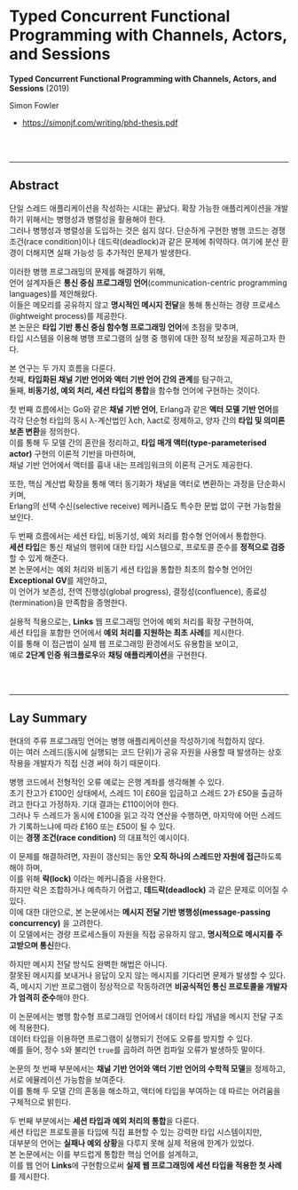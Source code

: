 # Typed Concurrent Functional Programming with Channels, Actors, and Sessions

**Typed Concurrent Functional Programming with Channels, Actors, and Sessions** (2019)

Simon Fowler

- https://simonjf.com/writing/phd-thesis.pdf

<br>
<br>

---

## Abstract

단일 스레드 애플리케이션을 작성하는 시대는 끝났다. 확장 가능한 애플리케이션을 개발하기 위해서는 병행성과 병렬성을 활용해야 한다. <br>
그러나 병행성과 병렬성을 도입하는 것은 쉽지 않다. 단순하게 구현한 병행 코드는 경쟁 조건(race condition)이나 데드락(deadlock)과 같은 문제에 취약하다.
여기에 분산 환경이 더해지면 실패 가능성 등 추가적인 문제가 발생한다.

이러한 병행 프로그래밍의 문제를 해결하기 위해,  <br>
언어 설계자들은 **통신 중심 프로그래밍 언어**(communication-centric programming languages)를 제안해왔다.  <br>
이들은 메모리를 공유하지 않고 **명시적인 메시지 전달**을 통해 통신하는 경량 프로세스(lightweight process)를 제공한다.  <br>
본 논문은 **타입 기반 통신 중심 함수형 프로그래밍 언어**에 초점을 맞추며,  <br>
타입 시스템을 이용해 병행 프로그램의 실행 중 행위에 대한 정적 보장을 제공하고자 한다. <br>

본 연구는 두 가지 흐름을 다룬다.  <br>
첫째, **타입화된 채널 기반 언어와 액터 기반 언어 간의 관계**를 탐구하고,  <br>
둘째, **비동기성, 예외 처리, 세션 타입의 통합**을 함수형 언어에 구현하는 것이다. <br>

첫 번째 흐름에서는 Go와 같은 **채널 기반 언어**, Erlang과 같은 **액터 모델 기반 언어**를  <br>
각각 단순형 타입의 동시 λ-계산법인 λch, λact로 정제하고, 양자 간의 **타입 및 의미론 보존 변환**을 정의한다.  <br>
이를 통해 두 모델 간의 혼란을 정리하고, **타입 매개 액터(type-parameterised actor)** 구현의 이론적 기반을 마련하며,  <br>
채널 기반 언어에서 액터를 흉내 내는 프레임워크의 이론적 근거도 제공한다.  <br>

또한, 핵심 계산법 확장을 통해 액터 동기화가 채널을 액터로 변환하는 과정을 단순화시키며,  <br>
Erlang의 선택 수신(selective receive) 메커니즘도 특수한 문법 없이 구현 가능함을 보인다. <br>

두 번째 흐름에서는 세션 타입, 비동기성, 예외 처리를 함수형 언어에서 통합한다.  <br>
**세션 타입**은 통신 채널의 행위에 대한 타입 시스템으로, 프로토콜 준수를 **정적으로 검증**할 수 있게 해준다.  <br>
본 논문에서는 예외 처리와 비동기 세션 타입을 통합한 최초의 함수형 언어인 **Exceptional GV**를 제안하고,  <br>
이 언어가 보존성, 전역 진행성(global progress), 결정성(confluence), 종료성(termination)을 만족함을 증명한다.  <br>

실용적 적용으로는, **Links** 웹 프로그래밍 언어에 예외 처리를 확장 구현하여,  <br>
세션 타입을 포함한 언어에서 **예외 처리를 지원하는 최초 사례**를 제시한다.  <br>
이를 통해 이 접근법이 실제 웹 프로그래밍 환경에서도 유용함을 보이고,  <br>
예로 **2단계 인증 워크플로우**와 **채팅 애플리케이션**을 구현한다. <br>

 <br>
  <br>
  
---

## Lay Summary

현대의 주류 프로그래밍 언어는 병행 애플리케이션을 작성하기에 적합하지 않다.  <br>
이는 여러 스레드(동시에 실행되는 코드 단위)가 공유 자원을 사용할 때 발생하는 상호작용을 개발자가 직접 신경 써야 하기 때문이다. <br>

병행 코드에서 전형적인 오류 예로는 은행 계좌를 생각해볼 수 있다.  <br>
초기 잔고가 £100인 상태에서, 스레드 1이 £60을 입금하고 스레드 2가 £50을 출금하려고 한다고 가정하자. 기대 결과는 £110이어야 한다.  <br>
그러나 두 스레드가 동시에 £100을 읽고 각각 연산을 수행하면, 마지막에 어떤 스레드가 기록하느냐에 따라 £160 또는 £50이 될 수 있다.  <br>
이는 **경쟁 조건(race condition)** 의 대표적인 예시이다. <br>

이 문제를 해결하려면, 자원이 갱신되는 동안 **오직 하나의 스레드만 자원에 접근**하도록 해야 하며,   <br>
이를 위해 **락(lock)** 이라는 메커니즘을 사용한다.  <br>
하지만 락은 조합하거나 예측하기 어렵고, **데드락(deadlock)** 과 같은 문제로 이어질 수 있다.  <br>
이에 대한 대안으로, 본 논문에서는 **메시지 전달 기반 병행성(message-passing concurrency)** 을 고려한다.  <br>
이 모델에서는 경량 프로세스들이 자원을 직접 공유하지 않고, **명시적으로 메시지를 주고받으며 통신**한다. <br>

하지만 메시지 전달 방식도 완벽한 해법은 아니다.  <br>
잘못된 메시지를 보내거나 응답이 오지 않는 메시지를 기다리면 문제가 발생할 수 있다.  <br>
즉, 메시지 기반 프로그램이 정상적으로 작동하려면 **비공식적인 통신 프로토콜을 개발자가 엄격히 준수**해야 한다. <br>

이 논문에서는 병행 함수형 프로그래밍 언어에서 데이터 타입 개념을 메시지 전달 구조에 적용한다.  <br>
데이터 타입을 이용하면 프로그램이 실행되기 전에도 오류를 방지할 수 있다.  <br>
예를 들어, 정수 `5`와 불리언 `true`를 곱하려 하면 컴파일 오류가 발생하듯 말이다. <br>

논문의 첫 번째 부분에서는 **채널 기반 언어와 액터 기반 언어의 수학적 모델**을 정제하고, 서로 에뮬레이션 가능함을 보여준다.  <br>
이를 통해 두 모델 간의 혼동을 해소하고, 액터에 타입을 부여하는 데 따르는 어려움을 구체적으로 밝힌다. <br>

두 번째 부분에서는 **세션 타입과 예외 처리의 통합**을 다룬다.  <br>
세션 타입은 프로토콜을 타입에 직접 표현할 수 있는 강력한 타입 시스템이지만,   <br>
대부분의 언어는 **실패나 예외 상황**을 다루지 못해 실제 적용에 한계가 있었다.  <br>
본 논문에서는 이를 부드럽게 통합한 핵심 언어를 설계하고,   <br>
이를 웹 언어 **Links**에 구현함으로써 **실제 웹 프로그래밍에 세션 타입을 적용한 첫 사례**를 제시한다. <br>
